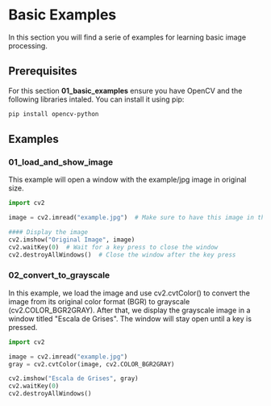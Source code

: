 # Basic Examples

In this section you will find a serie of examples for learning basic image processing. 

## Prerequisites

For this section **01_basic_examples** ensure you have OpenCV and the following libraries intaled.  You can install it using pip:

```bash
pip install opencv-python
 ```

## Examples

### 01_load_and_show_image
This example will open a window with the example/jpg image in original size. 


```python
import cv2

image = cv2.imread("example.jpg")  # Make sure to have this image in the same directory

#### Display the image
cv2.imshow("Original Image", image)
cv2.waitKey(0)  # Wait for a key press to close the window
cv2.destroyAllWindows()  # Close the window after the key press
```

### 02_convert_to_grayscale
In this example, we load the image and use cv2.cvtColor() to convert the image from its original color format (BGR) to grayscale (cv2.COLOR_BGR2GRAY). After that, we display the grayscale image in a window titled "Escala de Grises". The window will stay open until a key is pressed.


```python
import cv2

image = cv2.imread("example.jpg")
gray = cv2.cvtColor(image, cv2.COLOR_BGR2GRAY)

cv2.imshow("Escala de Grises", gray)
cv2.waitKey(0)
cv2.destroyAllWindows()
```